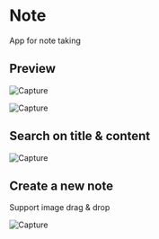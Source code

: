 # Note

App for note taking

## Preview

![Capture](https://i.imgur.com/rTA7fwv.png)

![Capture](https://i.imgur.com/44yPzus.png)

## Search on title & content

![Capture](https://i.imgur.com/zB4IVE7.png)


## Create a new note

Support image drag & drop

![Capture](https://i.imgur.com/x5fb0kp.png)
